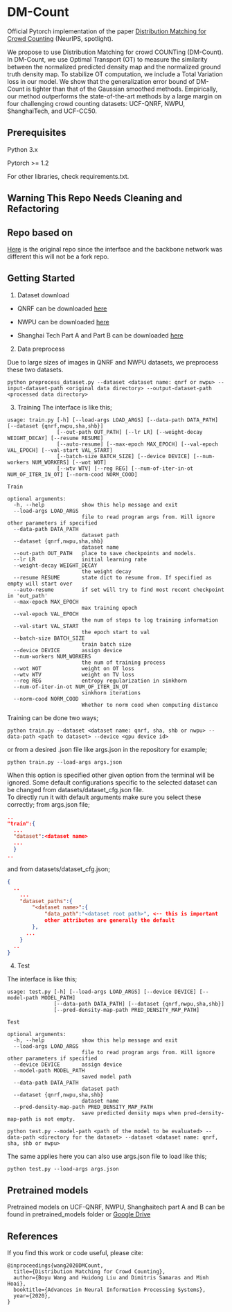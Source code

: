 # DM-Count

Official Pytorch implementation of the paper [Distribution Matching for Crowd Counting](https://arxiv.org/pdf/2009.13077.pdf) (NeurIPS, spotlight).

We propose to use Distribution Matching for crowd COUNTing (DM-Count). In DM-Count, we use Optimal Transport (OT) to measure the similarity between the normalized predicted density map and the normalized ground truth density map. To stabilize OT computation, we include a Total Variation loss in our model. We show that the generalization error bound of DM-Count is tighter than that of the Gaussian smoothed methods. Empirically, our method outperforms the state-of-the-art methods by a large margin on four challenging crowd counting datasets: UCF-QNRF, NWPU, ShanghaiTech, and UCF-CC50.

## Prerequisites

Python 3.x

Pytorch >= 1.2

For other libraries, check requirements.txt.

## Warning This Repo Needs Cleaning and Refactoring

## Repo based on
[Here](https://github.com/cvlab-stonybrook/DM-Count) is the original repo since the interface and the backbone network was different this will not be a fork repo.

## Getting Started
1. Dataset download

+ QNRF can be downloaded [here](https://www.crcv.ucf.edu/data/ucf-qnrf/)

+ NWPU can be downloaded [here](https://www.crowdbenchmark.com/nwpucrowd.html)

+ Shanghai Tech Part A and Part B can be downloaded [here](https://www.kaggle.com/tthien/shanghaitech)

2. Data preprocess

Due to large sizes of images in QNRF and NWPU datasets, we preprocess these two datasets.

```
python preprocess_dataset.py --dataset <dataset name: qnrf or nwpu> --input-dataset-path <original data directory> --output-dataset-path <processed data directory> 
```
    
3. Training
The interface is like this;
```
usage: train.py [-h] [--load-args LOAD_ARGS] [--data-path DATA_PATH] [--dataset {qnrf,nwpu,sha,shb}]
                [--out-path OUT_PATH] [--lr LR] [--weight-decay WEIGHT_DECAY] [--resume RESUME]
                [--auto-resume] [--max-epoch MAX_EPOCH] [--val-epoch VAL_EPOCH] [--val-start VAL_START]
                [--batch-size BATCH_SIZE] [--device DEVICE] [--num-workers NUM_WORKERS] [--wot WOT]
                [--wtv WTV] [--reg REG] [--num-of-iter-in-ot NUM_OF_ITER_IN_OT] [--norm-cood NORM_COOD]

Train

optional arguments:
  -h, --help            show this help message and exit
  --load-args LOAD_ARGS
                        file to read program args from. Will ignore other parameters if specified
  --data-path DATA_PATH
                        dataset path
  --dataset {qnrf,nwpu,sha,shb}
                        dataset name
  --out-path OUT_PATH   place to save checkpoints and models.
  --lr LR               initial learning rate
  --weight-decay WEIGHT_DECAY
                        the weight decay
  --resume RESUME       state dict to resume from. If specified as empty will start over
  --auto-resume         if set will try to find most recent checkpoint in 'out_path'
  --max-epoch MAX_EPOCH
                        max training epoch
  --val-epoch VAL_EPOCH
                        the num of steps to log training information
  --val-start VAL_START
                        the epoch start to val
  --batch-size BATCH_SIZE
                        train batch size
  --device DEVICE       assign device
  --num-workers NUM_WORKERS
                        the num of training process
  --wot WOT             weight on OT loss
  --wtv WTV             weight on TV loss
  --reg REG             entropy regularization in sinkhorn
  --num-of-iter-in-ot NUM_OF_ITER_IN_OT
                        sinkhorn iterations
  --norm-cood NORM_COOD
                        Whether to norm cood when computing distance
```
Training can be done two ways;
```
python train.py --dataset <dataset name: qnrf, sha, shb or nwpu> --data-path <path to dataset> --device <gpu device id>
```  
 or from a desired .json file like args.json in the repository for example;
```
python train.py --load-args args.json
```
When this option is specified other given option from the terminal will be ignored. Some default configurations specific to the selected dataset can be changed from datasets/dataset_cfg.json file.  
To directly run it with default arguments 
make sure you select these correctly;
from args.json file;
```json
..
"train":{
  ...
  "dataset":<dataset name>
  ...
  }
..
```
and from datasets/dataset_cfg.json;
```json
{
  ..
    ...
    "dataset_paths":{
        "<dataset name>":{
            "data_path":"<dataset root path>", <-- this is important
            other attributes are generally the default
        },
      ...
    }
  ..
}
```


4. Test

The interface is like this;
```
usage: test.py [-h] [--load-args LOAD_ARGS] [--device DEVICE] [--model-path MODEL_PATH]
               [--data-path DATA_PATH] [--dataset {qnrf,nwpu,sha,shb}]
               [--pred-density-map-path PRED_DENSITY_MAP_PATH]

Test

optional arguments:
  -h, --help            show this help message and exit
  --load-args LOAD_ARGS
                        file to read program args from. Will ignore other parameters if specified
  --device DEVICE       assign device
  --model-path MODEL_PATH
                        saved model path
  --data-path DATA_PATH
                        dataset path
  --dataset {qnrf,nwpu,sha,shb}
                        dataset name
  --pred-density-map-path PRED_DENSITY_MAP_PATH
                        save predicted density maps when pred-density-map-path is not empty.
```
```
python test.py --model-path <path of the model to be evaluated> --data-path <directory for the dataset> --dataset <dataset name: qnrf, sha, shb or nwpu>
```
The same applies here you can also use args.json file to load like this;
```
python test.py --load-args args.json
```

## Pretrained models

Pretrained models on UCF-QNRF, NWPU, Shanghaitech part A and B can be found in pretrained_models folder or [Google Drive](https://drive.google.com/drive/folders/10U7F4iW_aPICM5-qJq21SXLLkzlum9tX?usp=sharing)

## References
If you find this work or code useful, please cite:

```
@inproceedings{wang2020DMCount,
  title={Distribution Matching for Crowd Counting},
  author={Boyu Wang and Huidong Liu and Dimitris Samaras and Minh Hoai},
  booktitle={Advances in Neural Information Processing Systems},
  year={2020},
}
```

